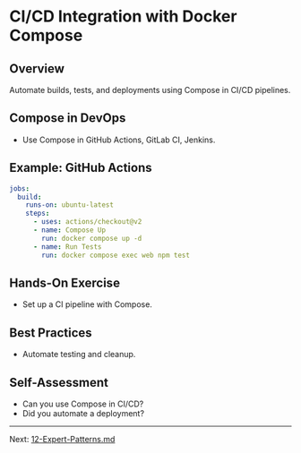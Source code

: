 # CI/CD Integration with Docker Compose

## Overview
Automate builds, tests, and deployments using Compose in CI/CD pipelines.

## Compose in DevOps
- Use Compose in GitHub Actions, GitLab CI, Jenkins.

## Example: GitHub Actions
```yaml
jobs:
  build:
    runs-on: ubuntu-latest
    steps:
      - uses: actions/checkout@v2
      - name: Compose Up
        run: docker compose up -d
      - name: Run Tests
        run: docker compose exec web npm test
```

## Hands-On Exercise
- Set up a CI pipeline with Compose.

## Best Practices
- Automate testing and cleanup.

## Self-Assessment
- Can you use Compose in CI/CD?
- Did you automate a deployment?

---
Next: [12-Expert-Patterns.md](12-Expert-Patterns.md)
